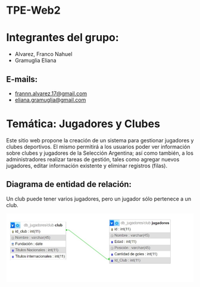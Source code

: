 # TPE-Web2
# Integrantes del grupo:
- Alvarez, Franco Nahuel
- Gramuglia Eliana
## E-mails:
- frannn.alvarez.17@gmail.com
- eliana.gramuglia@gmail.com


# Temática: Jugadores y Clubes
Este sitio web propone la creación de un sistema para gestionar jugadores y clubes deportivos.
El mismo permitirá a los usuarios poder ver información sobre clubes y jugadores de la Selección Argentina; así como también, a los administradores realizar tareas de gestión, tales como agregar nuevos jugadores, editar información existente y eliminar registros (filas).

## Diagrama de entidad de relación: 
Un club puede tener varios jugadores, pero un jugador sólo pertenece a un club. 

![der](./der.jpeg)
